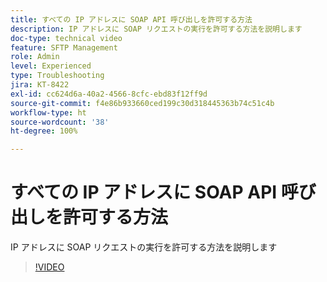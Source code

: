 ```yaml
---
title: すべての IP アドレスに SOAP API 呼び出しを許可する方法
description: IP アドレスに SOAP リクエストの実行を許可する方法を説明します
doc-type: technical video
feature: SFTP Management
role: Admin
level: Experienced
type: Troubleshooting
jira: KT-8422
exl-id: cc624d6a-40a2-4566-8cfc-ebd83f12ff9d
source-git-commit: f4e86b933660ced199c30d318445363b74c51c4b
workflow-type: ht
source-wordcount: '38'
ht-degree: 100%

---
```


# すべての IP アドレスに SOAP API 呼び出しを許可する方法

IP アドレスに SOAP リクエストの実行を許可する方法を説明します

>[!VIDEO](https://video.tv.adobe.com/v/335978?quality=12&learn=on)

